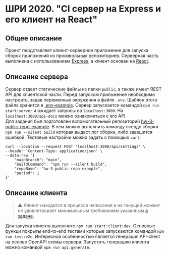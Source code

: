 # ШРИ 2020. "CI сервер на Express и его клиент на React"

## Общее описание

Проект пердставляет клиент-серверное приложение для запуска сборок приложений из произвольных
репозиториев. Серверная часть выполнена с использованием [Express](https://expressjs.com/), а клиент
основан на [React](https://reactjs.org/).

## Описание сервера

Сервер отдает статические файлы из папки `public`, а также имеет REST API для клиентской части.
Перед запуском приложение необходимо настроить, задав переменные окружения в файле `.env`. Шаблон
этого файла хранится в [.env-example](.env-example). Сервер запускается командой
`npm run start:server` и ожидает запросы на `localhost:3000`. На `localhost:3000/api-docs` можно
ознакомиться с его API.  
Для задания был подготовлен вспомогательный репозиторий
[hw-3-public-repo-example](https://github.com/dvdvdmt/hw-3-public-repo-example). В нем можно
выполнить команду псевдо сборки `npm run --silent build` которая выдаст лог сборки, либо завешится
ошибкой. Тестовые настройки можно задать с помощью `curl`:

```$bash
curl --location --request POST 'localhost:3000/api/settings' \
--header 'Content-Type: application/json' \
--data-raw '{
    "mainBranch": "main",
    "buildCommand": "npm run --silent build",
    "repoName": "hw-3-public-repo-example",
    "period": 1
}'
```

## Описание клиента

> ⚠️ Клиент находится в процессе написания и на текущий момент не удовлетворяет минимальным
> требованиям указанным [в задаче](https://wiki.yandex.ru/shri-2020/homework/React-II/).

Для запуска клиента выполните `npm run start:client:dev`. Основные функци покрыты end-to-end тестами
которые запускаются командой `npm run test:e2e`. Интересной особенностью является генерация
API-client на основе OpenAPI схемы сервера. Запустить генерацию клиента можно командой
`npm run api:generate`.
